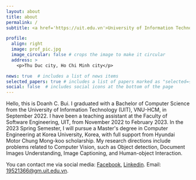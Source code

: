 ```yaml
---
layout: about
title: about
permalink: /
subtitle: <a href='https://uit.edu.vn'>University of Information Technology</a>. Thu Duc city, Ho Chi Minh city.

profile:
  align: right
  image: prof_pic.jpg
  image_circular: false # crops the image to make it circular
  address: >
    <p>Thu Duc city, Ho Chi Minh city</p>

news: true  # includes a list of news items
selected_papers: true # includes a list of papers marked as "selected={true}"
social: false  # includes social icons at the bottom of the page
---
```


<!-- Write your biography here. Tell the world about yourself. Link to your favorite [subreddit](http://reddit.com). You can put a picture in, too. The code is already in, just name your picture `prof_pic.jpg` and put it in the `img/` folder. -->

Hello, this is Doanh C. Bui. I graduated with a Bachelor of Computer Science from the University of Information Technology (UIT), VNU-HCM, in September 2022. I have been a teaching assistant at the Faculty of Software Engineering, UIT, from November 2022 to February 2023. In the 2023 Spring Semester, I will pursue a Master's degree in Computer Engineering at Korea University, Korea, with full support from Hyundai Motor Chung Mong-koo scholarship. My research directions include problems related to Computer Vision, such as Object detection, Document Images Understanding, Image Captioning, and Human-object Interaction.

<!-- Put your address / P.O. box / other info right below your picture. You can also disable any these elements by editing `profile` property of the YAML header of your `_pages/about.md`. Edit `_bibliography/papers.bib` and Jekyll will render your [publications page](/al-folio/publications/) automatically. -->

You can contact me via social media: [Facebook](https://facebook.com/buicaodoanh), [Linkedin](https://www.linkedin.com/in/buicaodoanh). Email: 19521366@gm.uit.edu.vn.

<!-- Link to your social media connections, too. This theme is set up to use [Font Awesome icons](http://fortawesome.github.io/Font-Awesome/) and [Academicons](https://jpswalsh.github.io/academicons/), like the ones below. Add your Facebook, Twitter, LinkedIn, Google Scholar, or just disable all of them. -->